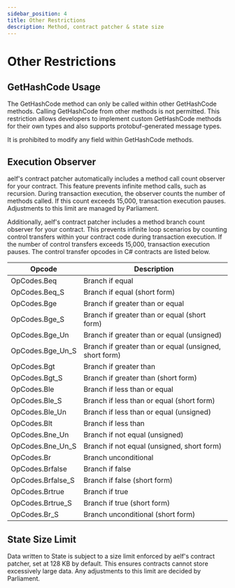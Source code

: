 ```yaml
---
sidebar_position: 4
title: Other Restrictions
description: Method, contract patcher & state size 
---
```


# Other Restrictions

## GetHashCode Usage
The GetHashCode method can only be called within other GetHashCode methods. Calling GetHashCode from other methods is not permitted. This restriction allows developers to implement custom GetHashCode methods for their own types and also supports protobuf-generated message types.

It is prohibited to modify any field within GetHashCode methods.

## Execution Observer
aelf's contract patcher automatically includes a method call count observer for your contract. This feature prevents infinite method calls, such as recursion. During transaction execution, the observer counts the number of methods called. If this count exceeds 15,000, transaction execution pauses. Adjustments to this limit are managed by Parliament.

Additionally, aelf's contract patcher includes a method branch count observer for your contract. This prevents infinite loop scenarios by counting control transfers within your contract code during transaction execution. If the number of control transfers exceeds 15,000, transaction execution pauses. The control transfer opcodes in C# contracts are listed below.

| Opcode           | Description     |
|------------------|-----------------|
| OpCodes.Beq      | Branch if equal |
| OpCodes.Beq_S    | Branch if equal (short form) |
| OpCodes.Bge      | Branch if greater than or equal |
| OpCodes.Bge_S    | Branch if greater than or equal (short form) |
| OpCodes.Bge_Un   | Branch if greater than or equal (unsigned) |
| OpCodes.Bge_Un_S | Branch if greater than or equal (unsigned, short form) |
| OpCodes.Bgt      | Branch if greater than |
| OpCodes.Bgt_S    | Branch if greater than (short form) |
| OpCodes.Ble      | Branch if less than or equal |
| OpCodes.Ble_S    | Branch if less than or equal (short form) |
| OpCodes.Ble_Un   | Branch if less than or equal (unsigned) |
| OpCodes.Blt      | Branch if less than |
| OpCodes.Bne_Un   | Branch if not equal (unsigned) |
| OpCodes.Bne_Un_S | Branch if not equal (unsigned, short form) |
| OpCodes.Br       | Branch unconditional |
| OpCodes.Brfalse  | Branch if false |
| OpCodes.Brfalse_S| Branch if false (short form) |
| OpCodes.Brtrue   | Branch if true |
| OpCodes.Brtrue_S | Branch if true (short form) |
| OpCodes.Br_S     | Branch unconditional (short form) |

## State Size Limit
Data written to State is subject to a size limit enforced by aelf's contract patcher, set at 128 KB by default. This ensures contracts cannot store excessively large data. Any adjustments to this limit are decided by Parliament.
